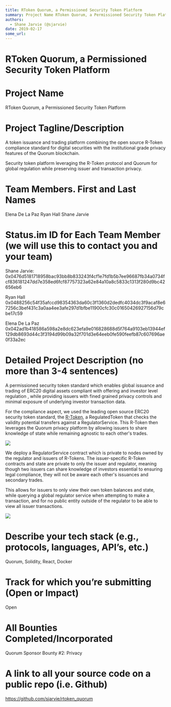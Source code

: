 ```yaml
---
title: RToken Quorum, a Permissioned Security Token Platform
summary: Project Name RToken Quorum, a Permissioned Security Token Platform Project Tagline/Description A token issuance and trading platform combining the open source R-Token compliance standard for digital securities with the institutional grade privacy features of the Quorum blockchain. Security token platform leveraging the R-Token protocol and Quorum for global regulation while preserving issuer and transaction privacy. Team Members. First and Last Names Elena De La Paz Ryan Hall Shane Jarvie Status
authors:
  - Shane Jarvie (@sjarvie)
date: 2019-02-17
some_url: 
---
```


# RToken Quorum, a Permissioned Security Token Platform


# Project Name

RToken Quorum, a Permissioned Security Token Platform

# Project Tagline/Description

A  token issuance and trading platform combining the open source R-Token compliance standard for digital securities with the institutional grade privacy features of the Quorum blockchain.

Security token platform leveraging the R-Token protocol and Quorum for global regulation while preserving issuer and transaction privacy.  


# Team Members. First and Last Names

Elena De La Paz
Ryan Hall
Shane Jarvie


# Status.im ID for Each Team Member (we will use this to contact you and your team)

Shane Jarvie: 0x0476d5181718958bac93bb8b833243f4cf1e7fd1b5b7ee96687fb34a0734fcf836181247dd7e358ed6fcf87757323a62e84a10a8c5833c1313f280d9bc42656eb6

Ryan Hall
0x0488256c54f35afccd98354363da60c3f1360d2dedfc4034dc3f9acaf8e67256c3bef431c3a0aa4ee3afe297d1bfbe11900cfc30c01650426927156d79cbe17c59

Elena De La Paz
0x042ad1b418586a598a2e8dc623efa9e016828688d5f764a9103eb13944ef129db8693d44c3f3194d99b09a32f701d3e64eeb0fe590feefb87c607696ae0f33a2ec

# Detailed Project Description (no more than 3-4 sentences)

A permissioned security token standard which enables global issuance and trading of ERC20 digital assets compliant with offering and investor level regulation , while providing issuers with fined grained privacy controls and minimal exposure of underlying investor transaction data.

For the compliance aspect, we used the leading open source ERC20 security token standard, the [R-Token](https://harbor.com/rtokenwhitepaper.pdf), a RegulatedToken that checks the validity potential transfers against a RegulatorService. This R-Token then leverages the Quorum privacy platform by allowing issuers to share knowledge of state while remaining agnostic to each other's trades. 

![](https://api.kauri.io:443/ipfs/QmZHJkeqnYDZW2iGYdGoDqBT7E1ecaKBV9epcHUeWVc2iF)

We deploy a RegulatorService contract which is private to nodes owned by the regulator and issuers of R-Tokens. The issuer-specific R-Token contracts and state are private to only the issuer and regulator, meaning though two issuers can share knowledge of investors essential to ensuring legal compliance, they will not be aware each other's issuances and secondary trades. 

This allows for issuers to only view their own token balances and state, while querying a global regulator service when attempting to make a transaction, and for no public entity outside of the regulator to be able to view all issuer transactions. 


![](https://api.kauri.io:443/ipfs/QmRnPiwauRoD9xJ99eNMSkVkzFkFeRjYCFdjs7qJhWZvZT)


# Describe your tech stack (e.g., protocols, languages, API’s, etc.)

Quorum, Solidity,  React,  Docker

# Track for which you’re submitting (Open or Impact)

Open

# All Bounties Completed/Incorporated

Quorum Sponsor Bounty #2: Privacy

# A link to all your source code on a public repo (i.e. Github)

https://github.com/sjarvie/rtoken_quorum


